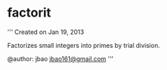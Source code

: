 factorit
========
'''
Created on Jan 19, 2013

Factorizes small integers into primes by trial division.

@author: jbao
         jbao161@gmail.com
'''
